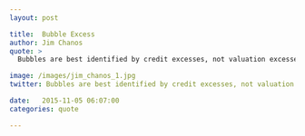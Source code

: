 ```yaml
---
layout: post

title:  Bubble Excess
author: Jim Chanos
quote: >
  Bubbles are best identified by credit excesses, not valuation excesses.

image: /images/jim_chanos_1.jpg
twitter: Bubbles are best identified by credit excesses, not valuation excesses.  Jim Chanos http://quotes.stockflare.com/

date:   2015-11-05 06:07:00
categories: quote

---
```


